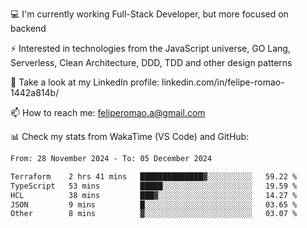 💻 I'm currently working Full-Stack Developer, but more focused on backend

⚡ Interested in technologies from the JavaScript universe, GO Lang, Serverless, Clean Architecture, DDD, TDD and other design patterns

👥 Take a look at my LinkedIn profile: linkedin.com/in/felipe-romao-1442a814b/

📫 How to reach me: feliperomao.a@gmail.com

📊 Check my stats from WakaTime (VS Code) and GitHub:

<!--START_SECTION:waka-->

```txt
From: 28 November 2024 - To: 05 December 2024

Terraform    2 hrs 41 mins   ██████████████▓░░░░░░░░░░   59.22 %
TypeScript   53 mins         █████░░░░░░░░░░░░░░░░░░░░   19.59 %
HCL          38 mins         ███▓░░░░░░░░░░░░░░░░░░░░░   14.27 %
JSON         9 mins          █░░░░░░░░░░░░░░░░░░░░░░░░   03.65 %
Other        8 mins          ▓░░░░░░░░░░░░░░░░░░░░░░░░   03.07 %
```

<!--END_SECTION:waka-->
